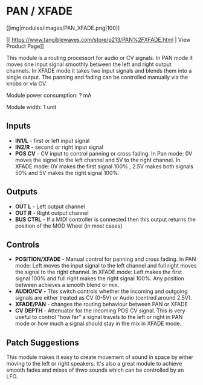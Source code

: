 # PAN / XFADE

[[img|modules/images/PAN_XFADE.png|100]]

[[ https://www.tangiblewaves.com/store/p213/PAN%2FXFADE.html | View Product Page]]

This module is a routing processort for audio or CV signals. In PAN mode it moves one input signal smoothly between the left and right output channels. In XFADE mode it takes two input signals and blends them into a single output. The panning and fading can be controlled manually via the knobs or via CV.

Module power consumption: ? mA

Module width: 1 unit

## Inputs
* **IN1/L** - first or left input signal
* **IN2/R** - second or right input signal
* **POS CV** - CV input to control panning or cross fading. In Pan mode: 0V moves the signel to the left channel and 5V to the right channel. In XFADE mode: 0V makes the first signal 100% , 2.5V makes both signals 50% and 5V makes the right signal 100%.

## Outputs
* **OUT L** - Left output channel
* **OUT R** - Right output channel
* **BUS CTRL** - If a MIDI controller is connected then this output returns the position of the MOD Wheel (in most cases)

## Controls
* **POSITION/XFADE** - Manual control for panning and cross fading. In PAN mode: Left moves the input signal to the left channel and full right moves the signal to the right channel. In XFADE mode: Left makes the first signal 100% and full right makes the right signal 100%. Any position between achieves a smooth blend or mix.
* **AUDIO/CV** - This switch controls whether the incoming and outgoing signals are either treated as CV (0-5V) or Audio (centred around 2.5V).
* **XFADE/PAN** - changes the routing behaviour between PAN or XFADE
* **CV DEPTH** - Attenuator for the incoming POS CV signal. This is very useful to control "how far" a signal travels to the left or right in PAN mode or how much a signal should stay in the mix in XFADE mode.

## Patch Suggestions
This module makes it easy to create movement of sound in space by either moving to the left or right speakers. It's also a great module to achieve smooth fades and mixes of thwo sounds which can be controlled by an LFO.
